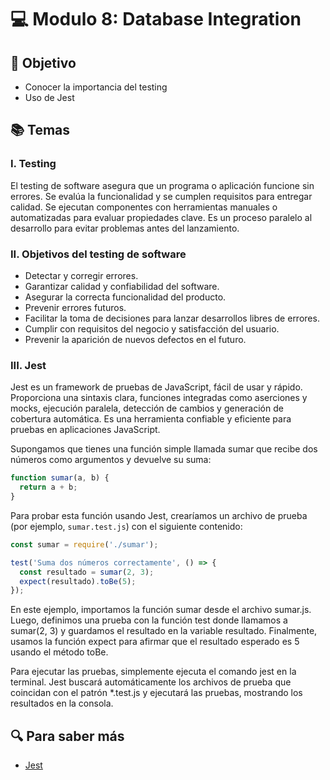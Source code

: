# :computer: Modulo 8: Database Integration

## :book: Objetivo

- Conocer la importancia del testing
- Uso de Jest

## :books: Temas

### I. Testing

El testing de software asegura que un programa o aplicación funcione sin errores. Se evalúa la funcionalidad y se cumplen requisitos para entregar calidad. Se ejecutan componentes con herramientas manuales o automatizadas para evaluar propiedades clave. Es un proceso paralelo al desarrollo para evitar problemas antes del lanzamiento.

### II. Objetivos del testing de software

- Detectar y corregir errores.
- Garantizar calidad y confiabilidad del software.
- Asegurar la correcta funcionalidad del producto.
- Prevenir errores futuros.
- Facilitar la toma de decisiones para lanzar desarrollos libres de errores.
- Cumplir con requisitos del negocio y satisfacción del usuario.
- Prevenir la aparición de nuevos defectos en el futuro.

### III. Jest

Jest es un framework de pruebas de JavaScript, fácil de usar y rápido. Proporciona una sintaxis clara, funciones integradas como aserciones y mocks, ejecución paralela, detección de cambios y generación de cobertura automática. Es una herramienta confiable y eficiente para pruebas en aplicaciones JavaScript.

Supongamos que tienes una función simple llamada sumar que recibe dos números como argumentos y devuelve su suma:

```js
function sumar(a, b) {
  return a + b;
}
```

Para probar esta función usando Jest, crearíamos un archivo de prueba (por ejemplo, ```sumar.test.js```) con el siguiente contenido:

```js
const sumar = require('./sumar');

test('Suma dos números correctamente', () => {
  const resultado = sumar(2, 3);
  expect(resultado).toBe(5);
});
```

En este ejemplo, importamos la función sumar desde el archivo sumar.js. Luego, definimos una prueba con la función test donde llamamos a sumar(2, 3) y guardamos el resultado en la variable resultado. Finalmente, usamos la función expect para afirmar que el resultado esperado es 5 usando el método toBe.

Para ejecutar las pruebas, simplemente ejecuta el comando jest en la terminal. Jest buscará automáticamente los archivos de prueba que coincidan con el patrón *.test.js y ejecutará las pruebas, mostrando los resultados en la consola.

## :mag: Para saber más

- [Jest]("https://jestjs.io/")
